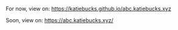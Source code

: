 For now, view on:
https://katiebucks.github.io/abc.katiebucks.xyz

Soon, view on:
https://abc.katiebucks.xyz/
